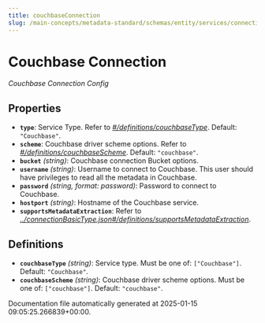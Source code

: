 ```yaml
---
title: couchbaseConnection
slug: /main-concepts/metadata-standard/schemas/entity/services/connections/database/couchbaseconnection
---
```


# Couchbase Connection

*Couchbase Connection Config*

## Properties

- **`type`**: Service Type. Refer to *[#/definitions/couchbaseType](#definitions/couchbaseType)*. Default: `"Couchbase"`.
- **`scheme`**: Couchbase driver scheme options. Refer to *[#/definitions/couchbaseScheme](#definitions/couchbaseScheme)*. Default: `"couchbase"`.
- **`bucket`** *(string)*: Couchbase connection Bucket options.
- **`username`** *(string)*: Username to connect to Couchbase. This user should have privileges to read all the metadata in Couchbase.
- **`password`** *(string, format: password)*: Password to connect to Couchbase.
- **`hostport`** *(string)*: Hostname of the Couchbase service.
- **`supportsMetadataExtraction`**: Refer to *[../connectionBasicType.json#/definitions/supportsMetadataExtraction](#/connectionBasicType.json#/definitions/supportsMetadataExtraction)*.
## Definitions

- **`couchbaseType`** *(string)*: Service type. Must be one of: `["Couchbase"]`. Default: `"Couchbase"`.
- **`couchbaseScheme`** *(string)*: Couchbase driver scheme options. Must be one of: `["couchbase"]`. Default: `"couchbase"`.


Documentation file automatically generated at 2025-01-15 09:05:25.266839+00:00.
